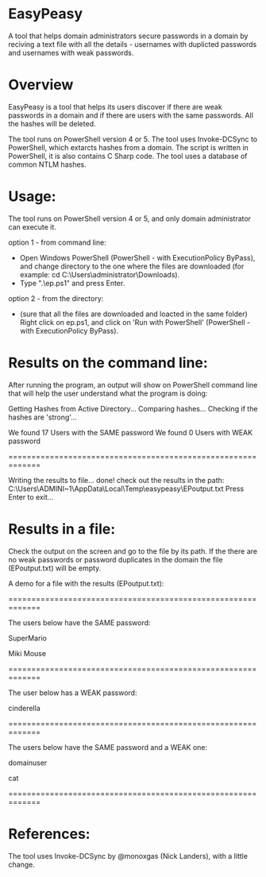 # EasyPeasy
A tool that helps domain administrators secure passwords in a domain by reciving a text file with all the details - usernames with duplicted passwords and usernames with weak passwords.

# Overview
EasyPeasy is a tool that helps its users discover if there are weak passwords in a domain and if there are users with the same passwords.
All the hashes will be deleted.

The tool runs on PowerShell version 4 or 5.
The tool uses Invoke-DCSync to PowerShell, which extarcts hashes from a domain. 
The script is written in PowerShell, it is also contains C Sharp code. 
The tool uses a database of common NTLM hashes.

# Usage:
The tool runs on PowerShell version 4 or 5, and only domain administrator can execute it.

option 1 - from command line:
- Open Windows PowerShell (PowerShell - with ExecutionPolicy ByPass), and change directory to the one where the files are downloaded (for example: cd C:\Users\administrator\Downloads).
- Type ".\ep.ps1" and press Enter.

option 2 - from the directory:
- (sure that all the files are downloaded and loacted in the same folder) Right click on ep.ps1, and click on 'Run with PowerShell' (PowerShell - with ExecutionPolicy ByPass).

# Results on the command line:
 After running the program, an output will show on PowerShell command line that will help the user understand what the program is doing:
 
 Getting Hashes from Active Directory...
Comparing hashes...
Checking if the hashes are 'strong'...

We found 17 Users with the SAME password
We found 0 Users with WEAK password

=============================================================

Writing the results to file...
done! check out the results in the path: C:\Users\ADMINI~1\AppData\Local\Temp\easypeasy\EPoutput.txt
Press Enter to exit...
# Results in a file:
 Check the output on the screen and go to the file by its path.
 If the there are no weak passwords or password duplicates in the domain the file (EPoutput.txt) will be empty.
 
 A demo for a file with the results (EPoutput.txt):

=============================================================


 The users below have the SAME password:
 
SuperMario

Miki Mouse

=============================================================

The user below has a WEAK password:

cinderella

=============================================================

The users below have the SAME password and a WEAK one:

domainuser

cat

=============================================================

 # References:
 The tool uses Invoke-DCSync by @monoxgas (Nick Landers), with a little change.
